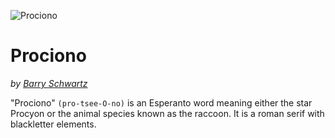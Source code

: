 ![Prociono](https://github.com/theleagueof/prociono/raw/master/images/prociono-1.png)

Prociono
========
_by [Barry Schwartz](http://www.crudfactory.com)_

"Prociono" `(pro-tsee-O-no)` is an Esperanto word meaning either the star Procyon or the animal species known as the raccoon. It is a roman serif with blackletter elements.